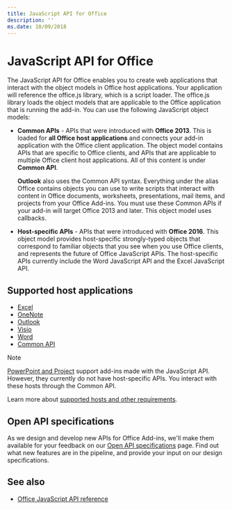 ```yaml
---
title: JavaScript API for Office
description: ''
ms.date: 10/09/2018
---
```


# JavaScript API for Office

The JavaScript API for Office enables you to create web applications that interact with the object models in Office host applications. Your application will reference the office.js library, which is a script loader. The office.js library loads the object models that are applicable to the Office application that is running the add-in. You can use the following JavaScript object models:

- **Common APIs** - APIs that were introduced with **Office 2013**. This is loaded for **all Office host applications** and connects your add-in application with the Office client application. The object model contains APIs that are specific to Office clients, and APIs that are applicable to multiple Office client host applications. All of this content is under **Common API**. 

  **Outlook** also uses the Common API syntax. Everything under the alias Office contains objects you can use to write scripts that interact with content in Office documents, worksheets, presentations, mail items, and projects from your Office Add-ins. You must use these Common APIs if your add-in will target Office 2013 and later. This object model uses callbacks.

- **Host-specific APIs** - APIs that were introduced with **Office 2016**. This object model provides host-specific strongly-typed objects that correspond to familiar objects that you see when you use Office clients, and represents the future of Office JavaScript APIs. The host-specific APIs currently include the Word JavaScript API and the Excel JavaScript API.

## Supported host applications

- [Excel](overview/excel-add-ins-reference-overview.md)
- [OneNote](overview/onenote-add-ins-javascript-reference.md)
- [Outlook](requirement-sets/outlook-api-requirement-sets.md)
- [Visio](overview/visio-javascript-reference-overview.md)
- [Word](overview/word-add-ins-reference-overview.md)
- [Common API](requirement-sets/office-add-in-requirement-sets.md)

> [!NOTE] 
> [PowerPoint and Project](requirement-sets/powerpoint-and-project-note.md) support add-ins made with the JavaScript API. However, they currently do not have host-specific APIs. You interact with these hosts through the Common API.

Learn more about [supported hosts and other requirements](../concepts/requirements-for-running-office-add-ins.md).

## Open API specifications

As we design and develop new APIs for Office Add-ins, we'll make them available for your feedback on our [Open API specifications](openspec.md) page. Find out what new features are in the pipeline, and provide your input on our design specifications.

## See also

- [Office JavaScript API reference](https://docs.microsoft.com/javascript/api/overview/office?view=office-js)